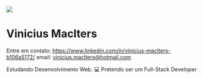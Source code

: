 <img width="auto" src="https://blog.diferencialti.com.br/wp-content/uploads/2018/10/programacao-1280x640.jpg">


# Vinicius Maclters 

Entre em contato: https://www.linkedin.com/in/vinicius-maclters-b106a5172/ email: vinicius.maclters@hotmail.com

Estudando Desenvolvimento Web. :computer:
Pretendo ser um Full-Stack Developer





<!--
**viniciusmaclters/ViniciusMaclters** is a ✨ _special_ ✨ repository because its `README.md` (this file) appears on your GitHub profile.





